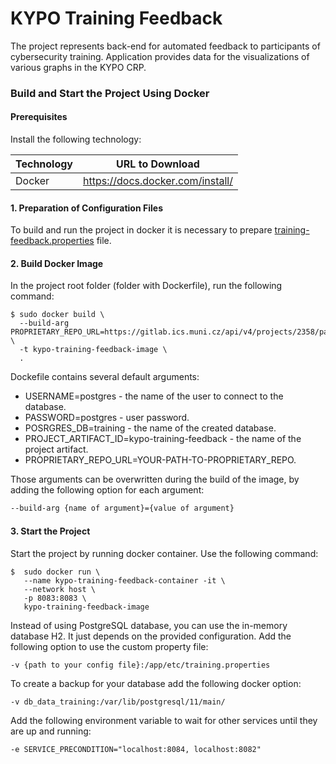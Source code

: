 # KYPO Training Feedback

The project represents back-end for automated feedback to participants of cybersecurity training. Application provides
data for the visualizations of various graphs in the KYPO CRP.

### Build and Start the Project Using Docker

#### Prerequisites

Install the following technology:

Technology       | URL to Download
---------------- | ------------
Docker           | https://docs.docker.com/install/

#### 1. Preparation of Configuration Files

To build and run the project in docker it is necessary to
prepare [training-feedback.properties](https://gitlab.ics.muni.cz/muni-kypo-crp/backend-java/kypo-training-feedback/-/blob/master/etc/kypo-training-feedback.properties)
file.

#### 2. Build Docker Image

In the project root folder (folder with Dockerfile), run the following command:

```shell
$ sudo docker build \
  --build-arg PROPRIETARY_REPO_URL=https://gitlab.ics.muni.cz/api/v4/projects/2358/packages/maven \
  -t kypo-training-feedback-image \
  .
```

Dockefile contains several default arguments:

* USERNAME=postgres - the name of the user to connect to the database.
* PASSWORD=postgres - user password.
* POSRGRES_DB=training - the name of the created database.
* PROJECT_ARTIFACT_ID=kypo-training-feedback - the name of the project artifact.
* PROPRIETARY_REPO_URL=YOUR-PATH-TO-PROPRIETARY_REPO.

Those arguments can be overwritten during the build of the image, by adding the following option for each argument:

```bash
--build-arg {name of argument}={value of argument} 
``` 

#### 3. Start the Project

Start the project by running docker container. Use the following command:

```shell
$  sudo docker run \
   --name kypo-training-feedback-container -it \
   --network host \
   -p 8083:8083 \
   kypo-training-feedback-image
```

Instead of using PostgreSQL database, you can use the in-memory database H2. It just depends on the provided
configuration. Add the following option to use the custom property file:

```shell
-v {path to your config file}:/app/etc/training.properties
```

To create a backup for your database add the following docker option:

```shell
-v db_data_training:/var/lib/postgresql/11/main/
```

Add the following environment variable to wait for other services until they are up and running:

```shell
-e SERVICE_PRECONDITION="localhost:8084, localhost:8082"
```  
